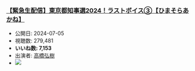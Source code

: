 ### [【緊急生配信】東京都知事選2024！ラストボイス③【ひまそらあかね】](https://www.youtube.com/watch?v=x-QmtT0A-4w)
-   公開日: 2024-07-05
-   視聴数: 279,481
-   **いいね数: 7,153**
-   出演者: [高橋弘樹](/rehacq_fan/people/高橋弘樹 "wikilink")
- [![](https://img.youtube.com/vi/x-QmtT0A-4w/hqdefault.jpg)](https://www.youtube.com/watch?v=x-QmtT0A-4w)
